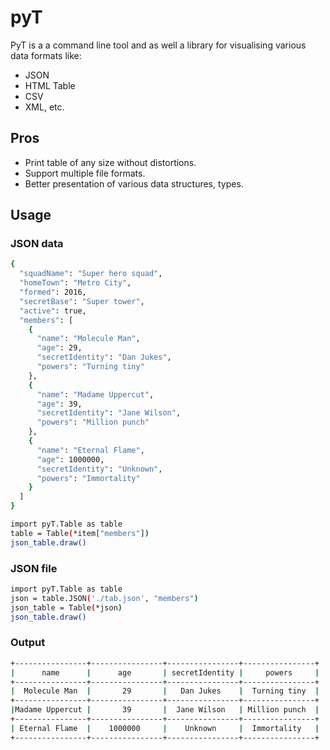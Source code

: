 # pyT
PyT is a a  command line tool and as well a library for visualising various data formats like:
- JSON
- HTML Table
- CSV
- XML, etc.
## Pros
- Print table of any size without distortions.
- Support multiple file formats.
- Better presentation of various data structures, types. 

## Usage
### JSON data
```sh
{
  "squadName": "Super hero squad",
  "homeTown": "Metro City",
  "formed": 2016,
  "secretBase": "Super tower",
  "active": true,
  "members": [
    {
      "name": "Molecule Man",
      "age": 29,
      "secretIdentity": "Dan Jukes",
      "powers": "Turning tiny"
    },
    {
      "name": "Madame Uppercut",
      "age": 39,
      "secretIdentity": "Jane Wilson",
      "powers": "Million punch"
    },
    {
      "name": "Eternal Flame",
      "age": 1000000,
      "secretIdentity": "Unknown",
      "powers": "Immortality"
    }
  ]
}
```
```sh
import pyT.Table as table
table = Table(*item["members"])
json_table.draw()
```
### JSON file
```sh
import pyT.Table as table
json = table.JSON('./tab.json', "members")
json_table = Table(*json)
json_table.draw()
```
### Output
```sh
+----------------+----------------+----------------+----------------+
|      name      |      age       | secretIdentity |     powers     |
+----------------+----------------+----------------+----------------+
|  Molecule Man  |       29       |   Dan Jukes    |  Turning tiny  |
+----------------+----------------+----------------+----------------+
|Madame Uppercut |       39       |  Jane Wilson   | Million punch  |
+----------------+----------------+----------------+----------------+
| Eternal Flame  |    1000000     |    Unknown     |  Immortality   |
+----------------+----------------+----------------+----------------+
```
